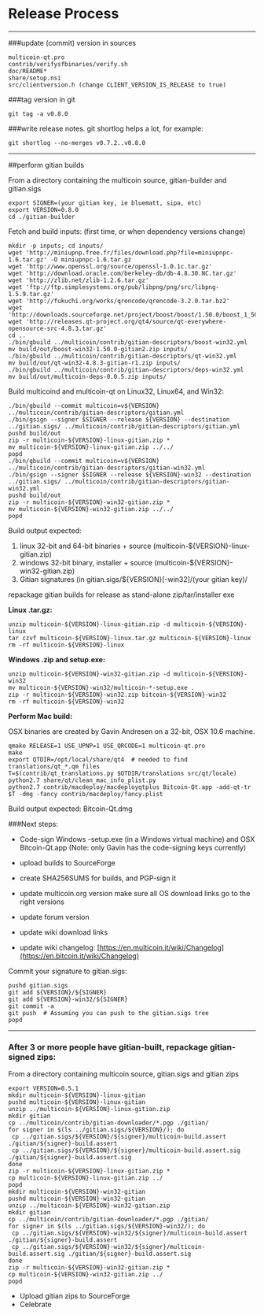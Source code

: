 Release Process
====================

* * *

###update (commit) version in sources


	multicoin-qt.pro
	contrib/verifysfbinaries/verify.sh
	doc/README*
	share/setup.nsi
	src/clientversion.h (change CLIENT_VERSION_IS_RELEASE to true)

###tag version in git

	git tag -a v0.8.0

###write release notes. git shortlog helps a lot, for example:

	git shortlog --no-merges v0.7.2..v0.8.0

* * *

##perform gitian builds

 From a directory containing the multicoin source, gitian-builder and gitian.sigs
  
	export SIGNER=(your gitian key, ie bluematt, sipa, etc)
	export VERSION=0.8.0
	cd ./gitian-builder

 Fetch and build inputs: (first time, or when dependency versions change)

	mkdir -p inputs; cd inputs/
	wget 'http://miniupnp.free.fr/files/download.php?file=miniupnpc-1.6.tar.gz' -O miniupnpc-1.6.tar.gz
	wget 'http://www.openssl.org/source/openssl-1.0.1c.tar.gz'
	wget 'http://download.oracle.com/berkeley-db/db-4.8.30.NC.tar.gz'
	wget 'http://zlib.net/zlib-1.2.6.tar.gz'
	wget 'ftp://ftp.simplesystems.org/pub/libpng/png/src/libpng-1.5.9.tar.gz'
	wget 'http://fukuchi.org/works/qrencode/qrencode-3.2.0.tar.bz2'
	wget 'http://downloads.sourceforge.net/project/boost/boost/1.50.0/boost_1_50_0.tar.bz2'
	wget 'http://releases.qt-project.org/qt4/source/qt-everywhere-opensource-src-4.8.3.tar.gz'
	cd ..
	./bin/gbuild ../multicoin/contrib/gitian-descriptors/boost-win32.yml
	mv build/out/boost-win32-1.50.0-gitian2.zip inputs/
	./bin/gbuild ../multicoin/contrib/gitian-descriptors/qt-win32.yml
	mv build/out/qt-win32-4.8.3-gitian-r1.zip inputs/
	./bin/gbuild ../multicoin/contrib/gitian-descriptors/deps-win32.yml
	mv build/out/multicoin-deps-0.0.5.zip inputs/

 Build multicoind and multicoin-qt on Linux32, Linux64, and Win32:
  
	./bin/gbuild --commit multicoin=v${VERSION} ../multicoin/contrib/gitian-descriptors/gitian.yml
	./bin/gsign --signer $SIGNER --release ${VERSION} --destination ../gitian.sigs/ ../multicoin/contrib/gitian-descriptors/gitian.yml
	pushd build/out
	zip -r multicoin-${VERSION}-linux-gitian.zip *
	mv multicoin-${VERSION}-linux-gitian.zip ../../
	popd
	./bin/gbuild --commit multicoin=v${VERSION} ../multicoin/contrib/gitian-descriptors/gitian-win32.yml
	./bin/gsign --signer $SIGNER --release ${VERSION}-win32 --destination ../gitian.sigs/ ../multicoin/contrib/gitian-descriptors/gitian-win32.yml
	pushd build/out
	zip -r multicoin-${VERSION}-win32-gitian.zip *
	mv multicoin-${VERSION}-win32-gitian.zip ../../
	popd

  Build output expected:

  1. linux 32-bit and 64-bit binaries + source (multicoin-${VERSION}-linux-gitian.zip)
  2. windows 32-bit binary, installer + source (multicoin-${VERSION}-win32-gitian.zip)
  3. Gitian signatures (in gitian.sigs/${VERSION}[-win32]/(your gitian key)/

repackage gitian builds for release as stand-alone zip/tar/installer exe

**Linux .tar.gz:**

	unzip multicoin-${VERSION}-linux-gitian.zip -d multicoin-${VERSION}-linux
	tar czvf multicoin-${VERSION}-linux.tar.gz multicoin-${VERSION}-linux
	rm -rf multicoin-${VERSION}-linux

**Windows .zip and setup.exe:**

	unzip multicoin-${VERSION}-win32-gitian.zip -d multicoin-${VERSION}-win32
	mv multicoin-${VERSION}-win32/multicoin-*-setup.exe .
	zip -r multicoin-${VERSION}-win32.zip bitcoin-${VERSION}-win32
	rm -rf multicoin-${VERSION}-win32

**Perform Mac build:**

  OSX binaries are created by Gavin Andresen on a 32-bit, OSX 10.6 machine.

	qmake RELEASE=1 USE_UPNP=1 USE_QRCODE=1 multicoin-qt.pro
	make
	export QTDIR=/opt/local/share/qt4  # needed to find translations/qt_*.qm files
	T=$(contrib/qt_translations.py $QTDIR/translations src/qt/locale)
	python2.7 share/qt/clean_mac_info_plist.py
	python2.7 contrib/macdeploy/macdeployqtplus Bitcoin-Qt.app -add-qt-tr $T -dmg -fancy contrib/macdeploy/fancy.plist

 Build output expected: Bitcoin-Qt.dmg

###Next steps:

* Code-sign Windows -setup.exe (in a Windows virtual machine) and
  OSX Bitcoin-Qt.app (Note: only Gavin has the code-signing keys currently)

* upload builds to SourceForge

* create SHA256SUMS for builds, and PGP-sign it

* update multicoin.org version
  make sure all OS download links go to the right versions

* update forum version

* update wiki download links

* update wiki changelog: [https://en.multicoin.it/wiki/Changelog](https://en.bitcoin.it/wiki/Changelog)

Commit your signature to gitian.sigs:

	pushd gitian.sigs
	git add ${VERSION}/${SIGNER}
	git add ${VERSION}-win32/${SIGNER}
	git commit -a
	git push  # Assuming you can push to the gitian.sigs tree
	popd

-------------------------------------------------------------------------

### After 3 or more people have gitian-built, repackage gitian-signed zips:

From a directory containing multicoin source, gitian.sigs and gitian zips

	export VERSION=0.5.1
	mkdir multicoin-${VERSION}-linux-gitian
	pushd multicoin-${VERSION}-linux-gitian
	unzip ../multicoin-${VERSION}-linux-gitian.zip
	mkdir gitian
	cp ../multicoin/contrib/gitian-downloader/*.pgp ./gitian/
	for signer in $(ls ../gitian.sigs/${VERSION}/); do
	 cp ../gitian.sigs/${VERSION}/${signer}/multicoin-build.assert ./gitian/${signer}-build.assert
	 cp ../gitian.sigs/${VERSION}/${signer}/multicoin-build.assert.sig ./gitian/${signer}-build.assert.sig
	done
	zip -r multicoin-${VERSION}-linux-gitian.zip *
	cp multicoin-${VERSION}-linux-gitian.zip ../
	popd
	mkdir multicoin-${VERSION}-win32-gitian
	pushd multicoin-${VERSION}-win32-gitian
	unzip ../multicoin-${VERSION}-win32-gitian.zip
	mkdir gitian
	cp ../multicoin/contrib/gitian-downloader/*.pgp ./gitian/
	for signer in $(ls ../gitian.sigs/${VERSION}-win32/); do
	 cp ../gitian.sigs/${VERSION}-win32/${signer}/multicoin-build.assert ./gitian/${signer}-build.assert
	 cp ../gitian.sigs/${VERSION}-win32/${signer}/multicoin-build.assert.sig ./gitian/${signer}-build.assert.sig
	done
	zip -r multicoin-${VERSION}-win32-gitian.zip *
	cp multicoin-${VERSION}-win32-gitian.zip ../
	popd

- Upload gitian zips to SourceForge
- Celebrate 
